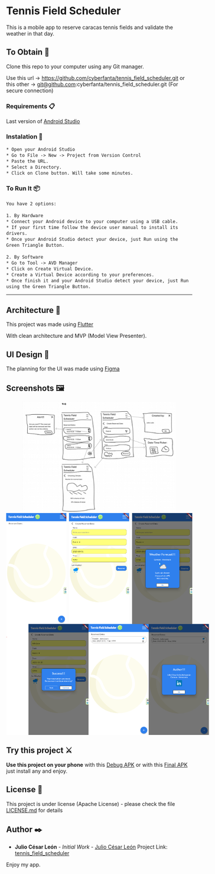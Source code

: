 # Tennis Field Scheduler
This is a mobile app to reserve caracas tennis fields and validate the weather in that day.

## To Obtain 🚀
Clone this repo to your computer using any Git manager.

Use this url -> https://github.com/cyberfanta/tennis_field_scheduler.git
or this other -> git@github.com:cyberfanta/tennis_field_scheduler.git (For secure connection)

### Requirements 📋
Last version of [Android Studio](https://developer.android.com/studio)

### Instalation 🔧
```
* Open your Android Studio
* Go to File -> New -> Project from Version Control
* Paste the URL.
* Select a Directory.
* Click on Clone button. Will take some minutes.
```

### To Run It 📦
```
You have 2 options:

1. By Hardware
* Connect your Android device to your computer using a USB cable.
* If your first time follow the device user manual to install its drivers.
* Once your Android Studio detect your device, just Run using the Green Triangle Button.

2. By Software
* Go to Tool -> AVD Manager
* Click on Create Virtual Device.
* Create a Virtual Device according to your preferences.
* Once finish it and your Android Studio detect your device, just Run using the Green Triangle Button.
```
---
## Architecture 🚀
This project was made using [Flutter](https://flutter.dev/)

With clean architecture and MVP (Model View Presenter).

## UI Design 🎨
The planning for the UI was made using [Figma](https://www.figma.com/downloads/)

## Screenshots 🖼
<div style="display: flex; justify-content: center;">
    <img src="https://github.com/cyberfanta/tennis_field_scheduler/blob/master/assets/extras/tennis_calculator_0.png" alt="Design Proposed" height="300"/>
</div>
<div style="display: flex; justify-content: space-between;">
    <img src="https://github.com/cyberfanta/tennis_field_scheduler/blob/master/assets/extras/tennis_calculator_1.png" alt="Design Proposed" height="300"/>
    <img src="https://github.com/cyberfanta/tennis_field_scheduler/blob/master/assets/extras/tennis_calculator_2.png" alt="Design Proposed" height="300"/>
    <img src="https://github.com/cyberfanta/tennis_field_scheduler/blob/master/assets/extras/tennis_calculator_3.png" alt="Design Proposed" height="300"/>
</div>
<div style="display: flex; justify-content: space-between;">
    <img src="https://github.com/cyberfanta/tennis_field_scheduler/blob/master/assets/extras/tennis_calculator_4.png" alt="Design Proposed" height="300"/>
    <img src="https://github.com/cyberfanta/tennis_field_scheduler/blob/master/assets/extras/tennis_calculator_5.png" alt="Design Proposed" height="300"/>
    <img src="https://github.com/cyberfanta/tennis_field_scheduler/blob/master/assets/extras/tennis_calculator_6.png" alt="Design Proposed" height="300"/>
</div>

## Try this project ⚔
**Use this project on your phone** with this [Debug APK](https://github.com/cyberfanta/tennis_field_scheduler/blob/master/apk/app-debug.apk)
or with this [Final APK](https://github.com/cyberfanta/tennis_field_scheduler/blob/master/apk/app-release.apk) just install any and enjoy.

## License 📄
This project is under license (Apache License) - please check the file [LICENSE.md](https://github.com/cyberfanta/tennis_field_scheduler/blob/master/LICENSE.md) for details

## Author ✒️
* **Julio César León** - *Initial Work* - [Julio César León](https://github.com/cyberfanta)
Project Link: [tennis_field_scheduler](https://github.com/cyberfanta/tennis_field_scheduler)

Enjoy my app.
